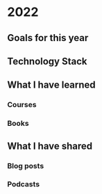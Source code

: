 # 2022

## Goals for this year

## Technology Stack

## What I have learned
### Courses
### Books

## What I have shared
### Blog posts

### Podcasts

